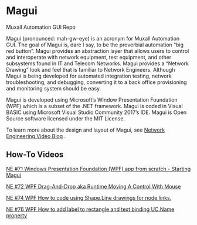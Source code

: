# Magui
Muxall Automation GUI Repo

Magui (pronounced: mah-gw-eye) is an acronym for Muxall Automation GUI.  The goal of Magui is, dare I say, to be the proverbial automation “big red button”.  Magui provides an abstraction layer that allows users to control and interoperate with network equipment, test equipment, and other subsystems found in IT and Telecom Networks.  Magui provides a “Network Drawing” look and feel that is familiar to Network Engineers.  Although Magui is being developed for automated integration testing, network troubleshooting, and debugging, converting it to a back office provisioning and monitoring system should be easy.

Magui is developed using Microsoft’s Window Presentation Foundation (WPF) which is a subset of the .NET framework.  Magui is coded in Visual BASIC using Microsoft Visual Studio Community 2017’s IDE.  Magui is Open Source software licensed under the MIT License.

To learn more about the design and layout of Magui, see <a href="https://www.youtube.com/c/NetworkEngineeringVideoBlog">Network Engineering Video Blog</a> .

<h2>How-To Videos</h2>

<a href="https://youtu.be/H5nAhSlopvg">NE #71 Windows Presentation Foundation (WPF) app from scratch - Starting Magui</a>

<a href="https://youtu.be/H5nAhSlopvg">NE #72 WPF Drag-And-Drop aka Runtime Moving A Control With Mouse</a>

<a href="https://youtu.be/TttQkCQ_8ms">NE #74 WPF How to code using Shape.Line drawings for node links.</a>

<a href="https://youtu.be/KneRGrq2OrU">NE #76 WPF How to add label to rectangle and text binding UC.Name property</a>
